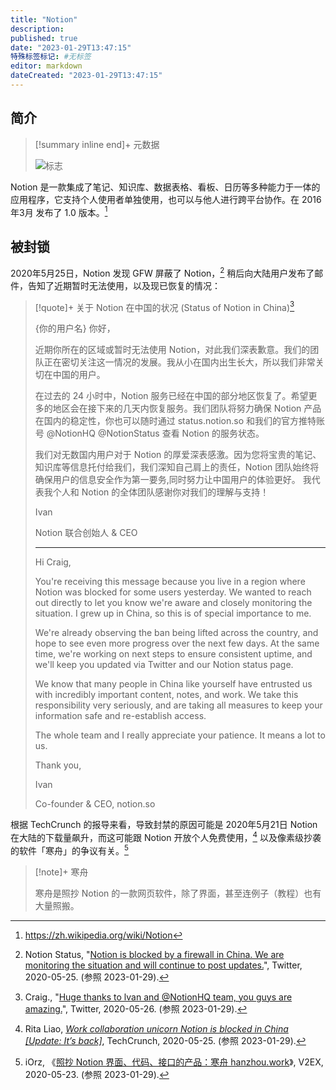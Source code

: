 ```yaml
---
title: "Notion"
description:
published: true
date: "2023-01-29T13:47:15"
特殊标签标记: #无标签
editor: markdown
dateCreated: "2023-01-29T13:47:15"
---
```


## 简介

> [!summary inline end]+ 元数据
>
> ![标志](https://s3.tebi.io/ggame/ShareX/software_notion_logo.svg)

Notion 是一款集成了笔记、知识库、数据表格、看板、日历等多种能力于一体的应用程序，它支持个人使用者单独使用，也可以与他人进行跨平台协作。在 2016年3月 发布了 1.0 版本。[^wiki]

[^wiki]: https://zh.wikipedia.org/wiki/Notion

## 被封锁

2020年5月25日，Notion 发现 GFW 屏蔽了 Notion，[^07009] 稍后向大陆用户发布了邮件，告知了近期暂时无法使用，以及现已恢复的情况：

[^07009]: Notion Status, "[Notion is blocked by a firewall in China. We are monitoring the situation and will continue to post updates.](https://web.archive.org/web/20220504140132/https://twitter.com/NotionStatus/status/1264713745105707009)", Twitter, 2020-05-25. (参照 2023-01-29).

> [!quote]+ 关于 Notion 在中国的状况 (Status of Notion in China)[^92896]
>
> {你的用户名} 你好，
>
> 近期你所在的区域或暂时无法使用 Notion，对此我们深表歉意。我们的团队正在密切关注这一情况的发展。我从小在国内出生长大，所以我们非常关切在中国的用户。
>
> 在过去的 24 小时中，Notion 服务已经在中国的部分地区恢复了。希望更多的地区会在接下来的几天内恢复服务。我们团队将努力确保 Notion 产品在国内的稳定性，你也可以随时通过 status.notion.so 和我们的官方推特账号 @NotionHQ @NotionStatus 查看 Notion 的服务状态。
>
> 我们对无数国内用户对于 Notion 的厚爱深表感激。因为您将宝贵的笔记、知识库等信息托付给我们，我们深知自己肩上的责任，Notion 团队始终将确保用户的信息安全作为第一要务,同时努力让中国用户的体验更好。 我代表我个人和 Notion 的全体团队感谢你对我们的理解与支持！
>
> Ivan
>
> Notion 联合创始人 & CEO
>
> ---
>
> Hi Craig,
>
> You're receiving this message because you live in a region where Notion was blocked for some users yesterday. We wanted to reach out directly to let you know we're aware and closely monitoring the situation. I grew up in China, so this is of special importance to me.
>
> We're already observing the ban being lifted across the country, and hope to see even more progress over the next few days. At the same time, we're working on next steps to ensure consistent uptime, and we'll keep you updated via Twitter and our Notion status page.
>
> We know that many people in China like yourself have entrusted us with incredibly important content, notes, and work. We take this responsibility very seriously, and are taking all measures to keep your information safe and re-establish access.
>
> The whole team and I really appreciate your patience. It means a lot to us.
>
> Thank you,
>
> Ivan
>
> Co-founder & CEO, notion.so

[^92896]: Craig., "[Huge thanks to lvan and @NotionHQ team, you guys are amazing.](https://web.archive.org/web/20200526033238/https://twitter.com/craigaryhart/status/1265098227574992896)", Twitter, 2020-05-26. (参照 2023-01-29).

根据 TechCrunch 的报导来看，导致封禁的原因可能是 2020年5月21日 Notion 在大陆的下载量飙升，而这可能跟 Notion 开放个人免费使用，[^wcuni] 以及像素级抄袭的软件「寒舟」的争议有关。[^74611]

[^wcuni]: Rita Liao, _[Work collaboration unicorn Notion is blocked in China [Update: It’s back]](https://web.archive.org/web/20230402035257/https://techcrunch.com/2020/05/24/work-collaboration-unicorn-notion-is-blocked-in-china/)_, TechCrunch, 2020-05-25. (参照 2023-01-29).

[^74611]: iOrz, 《[照抄 Notion 界面、代码、接口的产品：寒舟 hanzhou.work](https://web.archive.org/web/20221209221453/https://www.v2ex.com/t/674611)》, V2EX, 2020-05-23. (参照 2023-01-29).

> [!note]+ 寒舟
>
> 寒舟是照抄 Notion 的一款网页软件，除了界面，甚至连例子（教程）也有大量照搬。
